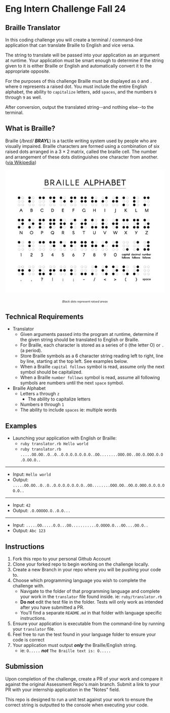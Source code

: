 # Eng Intern Challenge Fall 24

## Braille Translator
In this coding challenge you will create a terminal / command-line application that can translate Braille to English and vice versa. 

The string to translate will be passed into your application as an argument at runtime. Your application must be smart enough to determine if the string given to it is either Braille or English and automatically convert it to the appropriate opposite. 

For the purposes of this challenge Braille must be displayed as `O` and `.` where `O` represents a raised dot. You must include the entire English alphabet, the ability to `capitalize` letters, add `spaces`, and the numbers `0` through `9` as well. 

After conversion, output the translated string--and nothing else--to the terminal. 

## What is Braille?
Braille (*/breɪl/ **BRAYL***) is a tactile writing system used by people who are visually impaired. Braille characters are formed using a combination of six raised dots arranged in a 3 × 2 matrix, called the braille cell. The number and arrangement of these dots distinguishes one character from another. ([via Wikipedia](https://en.wikipedia.org/wiki/Braille))

<p align='center'>
  <img src='./braille.jpg' alt='Braille Alphabet' />
</p>
<p align='center'>
  <em style='font-size:xx-small;'>Black dots represent raised areas</em>
</p>

## Technical Requirements
- Translator
  - Given arguments passed into the program at runtime, determine if the given string should be translated to English or Braille.
  - For Braille, each character is stored as a series of `O` (the letter O) or `.` (a period).
  - Store Braille symbols as a 6 character string reading left to right, line by line, starting at the top left. See examples below.
  - When a Braille `capital follows` symbol is read, assume only the next symbol should be capitalized. 
  - When a Braille `number follows` symbol is read, assume all following symbols are numbers until the next `space` symbol.
- Braille Alphabet
  - Letters `a` through `z`
    - The ability to capitalize letters
  - Numbers `0` through `1`
  - The ability to include `spaces` ie: multiple words

## Examples
- Launching your application with English or Braille:
  - `ruby translator.rb Hello world`
  - `ruby translator.rb .....OO.OO..O..O..O.O.O.O.O.O.O..OO........OOO.OO..OO.O.OOO.O.O.O.OO.O..`
---
- Input: `Hello world`
- Output: `.....OO.OO..O..O..O.O.O.O.O.O.O..OO........OOO.OO..OO.O.OOO.O.O.O.OO.O..`
---
- Input: `42`
- Output: `.O.OOOOO.O..O.O...`
---
- Input: `.....OO.....O.O...OO...........O.OOOO.O...OO....OO.O..`
- Output: `Abc 123`

## Instructions
1. Fork this repo to your personal Github Account
1. Clone your forked repo to begin working on the challenge locally.
2. Create a new Branch in your repo where you will be pushing your code to.
3. Choose which programming language you wish to complete the challenge with.
    - Navigate to the folder of that programming language and complete your work in the `translator` file found inside. ie: `ruby/translator.rb`
    - **Do not** edit the test file in the folder. Tests will only work as intended after you have submitted a PR.
    - You'll find a separate `README.md` in that folder with language specific instructions.
4. Ensure your application is executable from the command-line by running your `translator` file.
5. Feel free to run the test found in your language folder to ensure your code is correct
6. Your application must output ***only*** the Braille/English string.
    - ie: `O.....` ***not*** `The Braille text is: O.....`

## Submission
Upon completion of the challenge, create a PR of your work and compare it against the original Assessment Repo's main branch. Submit a link to your PR with your internship application in the "Notes" field.

This repo is designed to run a unit test against your work to ensure the correct string is outputted to the console when executing your code. 
